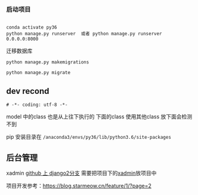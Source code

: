 ### 启动项目
```

conda activate py36
python manage.py runserver  或者 python manage.py runserver 0.0.0.0:8000

```

迁移数据库

```
python manage.py makemigrations

python manage.py migrate

```


## dev recond
```
# -*- coding: utf-8 -*-

```
model 中的class 也是从上往下执行的  下面的class 使用其他class 放下面会检测不到

pip 安装目录在 `/anaconda3/envs/py36/lib/python3.6/site-packages`

## 后台管理
xadmin
[github 上 django2分支](https://github.com/sshwsfc/xadmin/tree/django2)
需要把项目下的[xadmin](https://github.com/sshwsfc/xadmin/tree/django2/xadmin 
)放项目中



项目开发参考：https://blog.starmeow.cn/feature/1/?page=2

